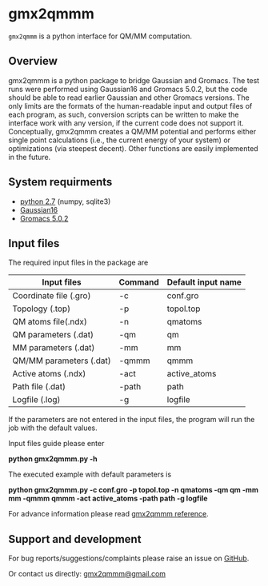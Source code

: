 gmx2qmmm
======
`gmx2qmmm` is a python interface for QM/MM computation.

## Overview

gmx2qmmm is a python package to bridge Gaussian and Gromacs. The test runs were performed using Gaussian16 and Gromacs 5.0.2, but the code should be able to read earlier Gaussian and other Gromacs versions. The only limits are the formats of the human-readable input and output files of each program, as such, conversion scripts can be written to make the interface work with any version, if the current code does not support it.
Conceptually, gmx2qmmm creates a QM/MM potential and performs either single point calculations (i.e., the current energy of your system) or optimizations (via steepest decent). Other functions are easily implemented in the future.

## System requirments
 - [python 2.7] (numpy, sqlite3)
 - [Gaussian16]
 - [Gromacs 5.0.2]
 
## Input files
The required input files in the package are

|Input files|Command|Default input name|
| ------ | ------ | ------ |
|Coordinate file (.gro)|-c|conf.gro|
|Topology (.top)|-p|topol.top|
|QM atoms file(.ndx)|-n|qmatoms|
|QM parameters (.dat)|-qm|qm|
| MM parameters (.dat)|-mm|mm|
|QM/MM parameters (.dat)|-qmmm|qmmm|
| Active atoms (.ndx)|-act|active_atoms|
|Path file (.dat)|-path|path|
|Logfile (.log)|-g|logfile|

If the parameters are not entered in the input files, the program will run the job with the default values.

Input files guide please enter

**python gmx2qmmm.py -h**

The executed example with default parameters is

**python gmx2qmmm.py -c conf.gro -p topol.top -n qmatoms -qm qm -mm mm -qmmm qmmm -act active_atoms -path path -g logfile**

For advance information please read [gmx2qmmm reference].
## Support and development
For bug reports/suggestions/complaints please raise an issue on [GitHub].

Or contact us directly: [gmx2qmmm@gmail.com]


[python 2.7]:<https://www.python.org/download/releases/2.7>
[Gaussian16]:<https://gaussian.com/gaussian16/>
[Gromacs 5.0.2]:<http://www.gromacs.org>
[GitHub]:<https://github.com/gmx2qmmm/gmx2qmmm_portable>
[gmx2qmmm@gmail.com]:<mailto:gmx2qmmm@gmail.com>
[gmx2qmmm reference]:<https://drive.google.com/file/d/1ynMEmijAfRfvyLQYSU30lsO8aqFmTrgx/view?usp=sharing>
